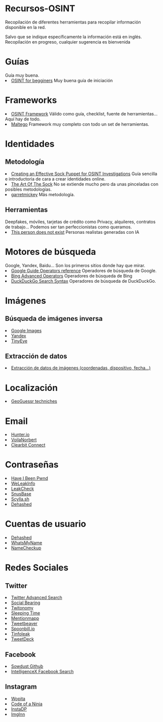 # Recursos-OSINT
Recopilación de diferentes herramientas para recopilar información disponible en la red.

<div> Salvo que se indique específicamente la información está en inglés.
  <br>
Recopilación en progreso, cualquier sugerencia es bienvenida
  </div>
<h1>Guías</h1>
Guía muy buena.
<li><a href="https://www.reddit.com/r/OSINT/comments/e78he1/osint_for_beginners_part_1_introduction/">OSINT for begginers</a> Muy buena guía de iniciación</li>

<h1>Frameworks</h1>
<li><a href="https://osintframework.com/">OSINT Framework</a> Válido como guía, checklist, fuente de herramientas... Aquí hay de todo.</li>
<li><a href="https://www.maltego.com/">Maltego</a> Framework muy completo con todo un set de herramientas.</li>

<h1>Identidades</h1>
<h2>Metodología</h2>
<li><a href="https://jakecreps.com/sock-puppets/">Creating an Effective Sock Puppet for OSINT Investigations</a> Guía sencilla e introductoria de cara a crear identidades online.</li>

<li><a href="https://www.secjuice.com/the-art-of-the-sock-osint-humint/">The Art Of The Sock</a> No se extiende mucho pero da unas pinceladas con posibles metodologías.</li>
<li><a href="https://www.reddit.com/r/OSINT/comments/dp70jr/my_process_for_setting_up_anonymous_sockpuppet/">garretmickey</a> Más metodología.</li> 

<h2>Herramientas</h2>
Deepfakes, móviles, tarjetas de crédito como Privacy, alquileres, contratos de trabajo... Podemos ser tan perfeccionistas como queramos.
<li><a href="https://www.thispersondoesnotexist.com/">This person does not exist</a> Personas realistas generadas con IA</li> 
    
<h1>Motores de búsqueda</h1>
  Google, Yandex, Baidu... Son los primeros sitios donde hay que mirar.
<li><a href="http://www.googleguide.com/advanced_operators_reference.html">Google Guide Operators reference</a> Operadores de búsqueda de Google.</li>
<li><a href="https://www.bruceclay.com/blog/bing-google-advanced-search-operators/">Bing Advanced Operators</a> Operadores de búsqueda de Bing
</li>
<li><a href="https://help.duckduckgo.com/duckduckgo-help-pages/results/syntax/">DuckDuckGo Search Syntax</a> Operadores de búsqueda de DuckDuckGo.</li>

<h1>Imágenes</h1>
<h2>Búsqueda de imágenes inversa</h2>
<li><a href="https://images.google.com/">Google Images</a></li>
<li><a href="https://yandex.com/">Yandex</a></li>
<li><a href="https://tineye.com/">TinyEye</a></li>

<h2>Extracción de datos</h2>
<li><a href="http://exif.regex.info/exif.cgi">Extracción de datos de imágenes (coordenadas, dispositivo, fecha...)</a></li>

<h1>Localización</h1>
<li><a href="https://somerandomstuff1.wordpress.com/2019/02/08/geoguessr-the-top-tips-tricks-and-techniques/">GeoGuessr techniches</a></li>


<h1>Email</h1>
<li><a href="https://hunter.io/"> Hunter.io</a></li>
<li><a href="https://www.voilanorbert.com/"> VoilaNorbert</a></li>
<li><a href="hhttps://chrome.google.com/webstore/detail/clearbit-connect-supercha/pmnhcgfcafcnkbengdcanjablaabjplo?hl=en"> Clearbit Connect</a></li>

<h1>Contraseñas</h1>
<li><a href="https://haveibeenpwned.com/"> Have I Been Pwnd</a></li>
<li><a href="https://weleakinfo.to/v2/"> WeLeakInfo</a></li>
<li><a href="https://leakcheck.io/"> LeakCheck</a></li>
<li><a href="https://snusbase.com/"> SnusBase</a></li>
<li><a href="https://scylla.sh/"> Scylla.sh</a></li>
<li><a href="https://dehashed.com/"> Dehashed</a></li>

<h1>Cuentas de usuario</h1>
<li><a href="https://namechk.com/"> Dehashed</a></li>
<li><a href="https://whatsmyname.app/"> WhatsMyName</a></li>
<li><a href="https://namecheckup.com/"> NameCheckup</a></li>

<h1>Redes Sociales</h1>
<h2>Twitter</h2>
<li><a href="https://twitter.com/search-advanced"> Twitter Advanced Search</a></li>
<li><a href="https://socialbearing.com/"> Social Bearing</a></li>
<li><a href="https://www.twitonomy.com/"> Twitonomy</a></li>
<li><a href="http://sleepingtime.org/"> Sleeping Time</a></li>
<li><a href="https://mentionmapp.com/"> Mentionmapp</a></li>
<li><a href="https://tweetbeaver.com/"> Tweetbeaver</a></li>
<li><a href="http://spoonbill.io/"> Spoonbill.io</a></li>
<li><a href="https://tinfoleak.com/"> Tinfoleak</a></li>
<li><a href="https://tweetdeck.com/"> TweetDeck</a></li>

<h2>Facebook</h2>
<li><a href="https://sowdust.github.io/fb-search/"> Sowdust Github</a></li>
<li><a href="https://intelx.io/tools?tab=facebook/"> IntelligenceX Facebook Search</a></li>

<h2>Instagram</h2>
<li><a href="https://wopita.com/"> Wopita</a></li>
<li><a href="https://codeofaninja.com/tools/find-instagram-user-id/"> Code of a Ninja</a></li>
<li><a href="https://www.instadp.com/"> InstaDP</a></li>
<li><a href="https://imginn.com/"> ImgInn</a></li>
